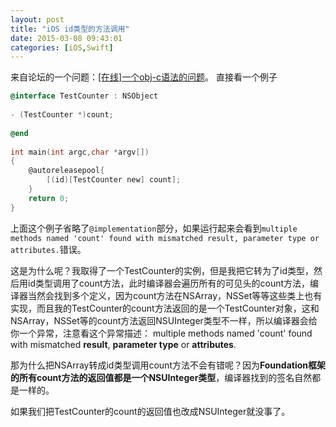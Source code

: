 ```yaml
---
layout: post
title: "iOS id类型的方法调用"
date: 2015-03-08 09:43:01
categories: [iOS,Swift]
---
```



﻿来自论坛的一个问题：[[在线]一个obj-c语法的问题](http://bbs.csdn.net/topics/390937339%20%5B%E5%9C%A8%E7%BA%BF%5D%E4%B8%80%E4%B8%AAobj-c%E8%AF%AD%E6%B3%95%E7%9A%84%E9%97%AE%E9%A2%98)。
直接看一个例子

```objective-c
@interface TestCounter : NSObject
 
- (TestCounter *)count;
 
@end
 
int main(int argc,char *argv[])
{
    @autoreleasepool{
        [(id)[TestCounter new] count];
    }
    return 0;
}
```

上面这个例子省略了`@implementation`部分，如果运行起来会看到`multiple methods named 'count' found with mismatched result, parameter type or attributes.`错误。

这是为什么呢？我取得了一个TestCounter的实例，但是我把它转为了id类型，然后用id类型调用了count方法，此时编译器会遍历所有的可见头的count方法，编译器当然会找到多个定义，因为count方法在NSArray，NSSet等等这些类上也有实现，而且我的TestCounter的count方法返回的是一个TestCounter对象，这和NSArray，NSSet等的count方法返回NSUInteger类型不一样，所以编译器会给你一个异常，注意看这个异常描述：
multiple methods named 'count' found with mismatched **result**, **parameter type** or **attributes**.

那为什么把NSArray转成id类型调用count方法不会有错呢？因为**Foundation框架的所有count方法的返回值都是一个NSUInteger类型**，编译器找到的签名自然都是一样的。

如果我们把TestCounter的count的返回值也改成NSUInteger就没事了。
